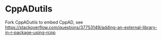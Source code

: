 # CppADutils
Fork CppADutils to embed CppAD, see https://stackoverflow.com/questions/37753149/adding-an-external-library-in-r-package-using-rcpp
